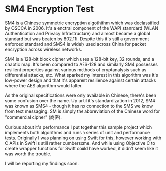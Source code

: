 # SM4 Encryption Test

SM4 is a Chinese symmetric encryption algothithm which was declassified by OSCCA in 2006. It's a enctral component of the WAPI stanrdard (WLAN Authentication and Privacy Infrastructure) and almost became a global standard but was beaten by 802.11i. Despite this it's still a government enforced standard and SMS4 is widely used across China for packet encryption across wireless networks.

SM4 is a 128-bit block cipher which uses a 128-bit key, 32 rounds, and a chaotic map. It's been compared to AES-128 and similarly SM4 possesses resilient properties against various methods of cryptanalysis such as differential attacks, etc. What sparked my interest in this algorithm was it's low-power design and that it's apparent resilience against certain attacks where the AES algorithm would falter.

As the original specifications were only available in Chinese, there's been some confusion over the name. Up until it's standardization in 2012, SM4 was known as SMS4 - though it has no connection to the SMS we know from text messaging. SM is simply the abbreviation of the Chinese word for "commercial cipher" (商密).

Curious about it's performance I put together this sample project which implements both algorithms and runs a series of unit and performance tests.  Originally I was planning on using Swift for this, however working with C APIs in Swift is still rather cumbersome. And while using Objective C to create wrapper functions for Swift could have worked, it didn't seem like it was worth the trouble.

I will be reporting my findings soon.

